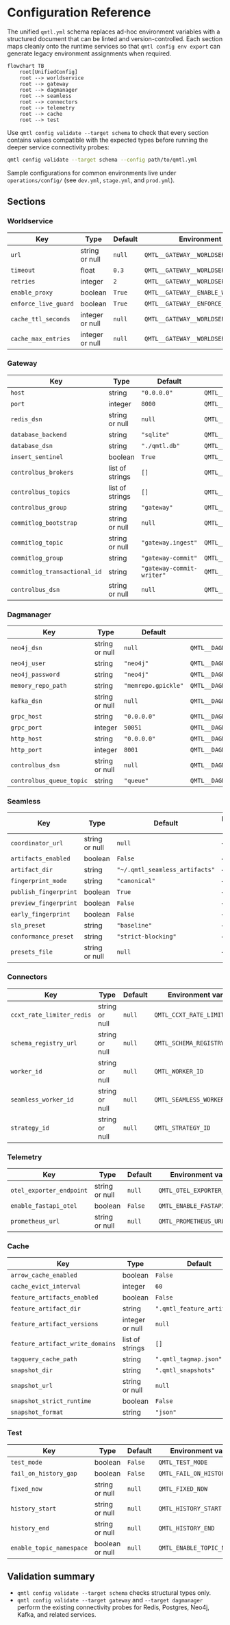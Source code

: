 # Configuration Reference

The unified `qmtl.yml` schema replaces ad-hoc environment variables with a
structured document that can be linted and version-controlled. Each section maps
cleanly onto the runtime services so that `qmtl config env export` can generate
legacy environment assignments when required.

```mermaid
flowchart TB
    root[UnifiedConfig]
    root --> worldservice
    root --> gateway
    root --> dagmanager
    root --> seamless
    root --> connectors
    root --> telemetry
    root --> cache
    root --> test
```

Use `qmtl config validate --target schema` to check that every section contains
values compatible with the expected types before running the deeper service
connectivity probes:

```bash
qmtl config validate --target schema --config path/to/qmtl.yml
```

Sample configurations for common environments live under
`operations/config/` (see `dev.yml`, `stage.yml`, and `prod.yml`).

## Sections

### Worldservice

| Key | Type | Default | Environment variable | Required |
| --- | --- | --- | --- | --- |
| `url` | string or null | `null` | `QMTL__GATEWAY__WORLDSERVICE_URL` | No |
| `timeout` | float | `0.3` | `QMTL__GATEWAY__WORLDSERVICE_TIMEOUT` | No |
| `retries` | integer | `2` | `QMTL__GATEWAY__WORLDSERVICE_RETRIES` | No |
| `enable_proxy` | boolean | `True` | `QMTL__GATEWAY__ENABLE_WORLDSERVICE_PROXY` | No |
| `enforce_live_guard` | boolean | `True` | `QMTL__GATEWAY__ENFORCE_LIVE_GUARD` | No |
| `cache_ttl_seconds` | integer or null | `null` | `QMTL__GATEWAY__WORLDSERVICE_CACHE_TTL` | No |
| `cache_max_entries` | integer or null | `null` | `QMTL__GATEWAY__WORLDSERVICE_CACHE_MAX` | No |

### Gateway

| Key | Type | Default | Environment variable | Required |
| --- | --- | --- | --- | --- |
| `host` | string | `"0.0.0.0"` | `QMTL__GATEWAY__HOST` | No |
| `port` | integer | `8000` | `QMTL__GATEWAY__PORT` | No |
| `redis_dsn` | string or null | `null` | `QMTL__GATEWAY__REDIS_DSN` | No |
| `database_backend` | string | `"sqlite"` | `QMTL__GATEWAY__DATABASE_BACKEND` | No |
| `database_dsn` | string | `"./qmtl.db"` | `QMTL__GATEWAY__DATABASE_DSN` | No |
| `insert_sentinel` | boolean | `True` | `QMTL__GATEWAY__INSERT_SENTINEL` | No |
| `controlbus_brokers` | list of strings | `[]` | `QMTL__GATEWAY__CONTROLBUS_BROKERS` | No |
| `controlbus_topics` | list of strings | `[]` | `QMTL__GATEWAY__CONTROLBUS_TOPICS` | No |
| `controlbus_group` | string | `"gateway"` | `QMTL__GATEWAY__CONTROLBUS_GROUP` | No |
| `commitlog_bootstrap` | string or null | `null` | `QMTL__GATEWAY__COMMITLOG_BOOTSTRAP` | No |
| `commitlog_topic` | string or null | `"gateway.ingest"` | `QMTL__GATEWAY__COMMITLOG_TOPIC` | No |
| `commitlog_group` | string | `"gateway-commit"` | `QMTL__GATEWAY__COMMITLOG_GROUP` | No |
| `commitlog_transactional_id` | string | `"gateway-commit-writer"` | `QMTL__GATEWAY__COMMITLOG_TRANSACTIONAL_ID` | No |
| `controlbus_dsn` | string or null | `null` | `QMTL__GATEWAY__CONTROLBUS_DSN` | No |

### Dagmanager

| Key | Type | Default | Environment variable | Required |
| --- | --- | --- | --- | --- |
| `neo4j_dsn` | string or null | `null` | `QMTL__DAGMANAGER__NEO4J_DSN` | No |
| `neo4j_user` | string | `"neo4j"` | `QMTL__DAGMANAGER__NEO4J_USER` | No |
| `neo4j_password` | string | `"neo4j"` | `QMTL__DAGMANAGER__NEO4J_PASSWORD` | No |
| `memory_repo_path` | string | `"memrepo.gpickle"` | `QMTL__DAGMANAGER__MEMORY_REPO_PATH` | No |
| `kafka_dsn` | string or null | `null` | `QMTL__DAGMANAGER__KAFKA_DSN` | No |
| `grpc_host` | string | `"0.0.0.0"` | `QMTL__DAGMANAGER__GRPC_HOST` | No |
| `grpc_port` | integer | `50051` | `QMTL__DAGMANAGER__GRPC_PORT` | No |
| `http_host` | string | `"0.0.0.0"` | `QMTL__DAGMANAGER__HTTP_HOST` | No |
| `http_port` | integer | `8001` | `QMTL__DAGMANAGER__HTTP_PORT` | No |
| `controlbus_dsn` | string or null | `null` | `QMTL__DAGMANAGER__CONTROLBUS_DSN` | No |
| `controlbus_queue_topic` | string | `"queue"` | `QMTL__DAGMANAGER__CONTROLBUS_QUEUE_TOPIC` | No |

### Seamless

| Key | Type | Default | Environment variable | Required |
| --- | --- | --- | --- | --- |
| `coordinator_url` | string or null | `null` | — | No |
| `artifacts_enabled` | boolean | `False` | — | No |
| `artifact_dir` | string | `"~/.qmtl_seamless_artifacts"` | — | No |
| `fingerprint_mode` | string | `"canonical"` | — | No |
| `publish_fingerprint` | boolean | `True` | — | No |
| `preview_fingerprint` | boolean | `False` | — | No |
| `early_fingerprint` | boolean | `False` | — | No |
| `sla_preset` | string | `"baseline"` | — | No |
| `conformance_preset` | string | `"strict-blocking"` | — | No |
| `presets_file` | string or null | `null` | — | No |

### Connectors

| Key | Type | Default | Environment variable | Required |
| --- | --- | --- | --- | --- |
| `ccxt_rate_limiter_redis` | string or null | `null` | `QMTL_CCXT_RATE_LIMITER_REDIS` | No |
| `schema_registry_url` | string or null | `null` | `QMTL_SCHEMA_REGISTRY_URL` | No |
| `worker_id` | string or null | `null` | `QMTL_WORKER_ID` | No |
| `seamless_worker_id` | string or null | `null` | `QMTL_SEAMLESS_WORKER` | No |
| `strategy_id` | string or null | `null` | `QMTL_STRATEGY_ID` | No |

### Telemetry

| Key | Type | Default | Environment variable | Required |
| --- | --- | --- | --- | --- |
| `otel_exporter_endpoint` | string or null | `null` | `QMTL_OTEL_EXPORTER_ENDPOINT` | No |
| `enable_fastapi_otel` | boolean | `False` | `QMTL_ENABLE_FASTAPI_OTEL` | No |
| `prometheus_url` | string or null | `null` | `QMTL_PROMETHEUS_URL` | No |

### Cache

| Key | Type | Default | Environment variable | Required |
| --- | --- | --- | --- | --- |
| `arrow_cache_enabled` | boolean | `False` | `QMTL_ARROW_CACHE` | No |
| `cache_evict_interval` | integer | `60` | `QMTL_CACHE_EVICT_INTERVAL` | No |
| `feature_artifacts_enabled` | boolean | `False` | `QMTL_FEATURE_ARTIFACTS` | No |
| `feature_artifact_dir` | string | `".qmtl_feature_artifacts"` | `QMTL_FEATURE_ARTIFACT_DIR` | No |
| `feature_artifact_versions` | integer or null | `null` | `QMTL_FEATURE_ARTIFACT_VERSIONS` | No |
| `feature_artifact_write_domains` | list of strings | `[]` | `QMTL_FEATURE_ARTIFACT_WRITE_DOMAINS` | No |
| `tagquery_cache_path` | string | `".qmtl_tagmap.json"` | `QMTL_TAGQUERY_CACHE` | No |
| `snapshot_dir` | string | `".qmtl_snapshots"` | `QMTL_SNAPSHOT_DIR` | No |
| `snapshot_url` | string or null | `null` | `QMTL_SNAPSHOT_URL` | No |
| `snapshot_strict_runtime` | boolean | `False` | `QMTL_SNAPSHOT_STRICT_RUNTIME` | No |
| `snapshot_format` | string | `"json"` | `QMTL_SNAPSHOT_FORMAT` | No |

### Test

| Key | Type | Default | Environment variable | Required |
| --- | --- | --- | --- | --- |
| `test_mode` | boolean | `False` | `QMTL_TEST_MODE` | No |
| `fail_on_history_gap` | boolean | `False` | `QMTL_FAIL_ON_HISTORY_GAP` | No |
| `fixed_now` | string or null | `null` | `QMTL_FIXED_NOW` | No |
| `history_start` | string or null | `null` | `QMTL_HISTORY_START` | No |
| `history_end` | string or null | `null` | `QMTL_HISTORY_END` | No |
| `enable_topic_namespace` | boolean or null | `null` | `QMTL_ENABLE_TOPIC_NAMESPACE` | No |

## Validation summary

* `qmtl config validate --target schema` checks structural types only.
* `qmtl config validate --target gateway` and `--target dagmanager` perform the
  existing connectivity probes for Redis, Postgres, Neo4j, Kafka, and related
  services.

